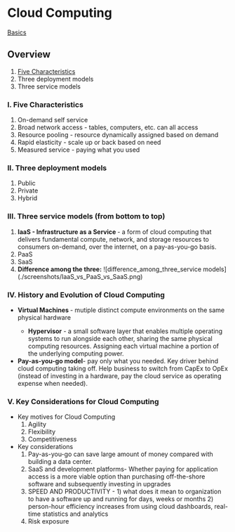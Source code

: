 # Cloud Computing

[Basics](#basics)
## Overview

1. [Five Characteristics](#chatacteristics)
2. Three deployment models 
3. Three service models


### I. <a name = "characterisitcs"> Five Characteristics</a>
<ol>
    <li> On-demand self service</li>
    <li> Broad network access - tables, computers, etc. can all access</li>
    <li> Resource pooling - resource dynamically assigned based on demand</li>
    <li> Rapid elasticity - scale up or back based on need</li>
    <li> Measured service - paying what you used</li>
</ol>


### II. Three deployment models
<ol>
    <li> Public </li>
    <li> Private </li>
    <li> Hybrid </li>
</ol>

### III. Three service models (from bottom to top)
<ol>
    <li> <strong>IaaS - Infrastructure as a Service </strong>- a form of cloud computing that delivers fundamental compute, network, and storage resources to consumers on-demand, over the internet, on a pay-as-you-go basis.</li>
    <li> PaaS </li>
    <li> SaaS </li>
    <li> <strong>Difference among the three:</strong>
    ![difference_among_three_service models](./screenshots/IaaS_vs_PaaS_vs_SaaS.png)
    </li>
    
</ol>

### IV. History and Evolution of Cloud Computing
<ul>
    <li> <strong>Virtual Machines </strong> - mutiple distinct compute environments on the same physical hardware</li>
    <ul>
        <li> <strong>Hypervisor</strong> - a small software layer that enables multiple operating systems to run alongside each other, sharing the same physical computing resources. Assigning each virtual machine a portion of the underlying computing power.
        </li>
    </ul>
    <li><strong>Pay-as-you-go model</strong>- pay only what you needed. Key driver behind cloud computing taking off. Help business to switch from CapEx to OpEx (instead of investing in a hardware, pay the cloud service as operating expense when needed). </li>

</ul>

### V. Key Considerations for Cloud Computing
<ul>
    <li> Key motives for Cloud Computing
        <ol>
            <li>Agility</li>
            <li>Flexibility</li>
            <li>Competitiveness</li>
        </ol>
    </li>
    <li> Key considerations
        <ol>
            <li> Pay-as-you-go can save large amount of money compared with building a data center.</li>
            <li> SaaS and development platforms-
                Whether paying for application access is a more viable option than purchasing off-the-shore software and subsequently investing in upgrades
            </li>
            <li> SPEED AND PRODUCTIVITY - 1) what does it mean to organization to have a software up and running for days, weeks or months 2) person-hour efficiency increases from using cloud dashboards, real-time statistics and analytics
            </li>
            <li> Risk exposure
            </li>
        </ol>
    </li>
</ul>